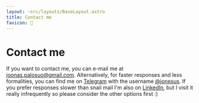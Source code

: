 ```yaml
---
layout: ~src/layouts/BaseLayout.astro
title: Contact me
favicon: 📨
---
```


# Contact me

If you want to contact me, you can e-mail me at
[joonas.palosuo@gmail.com](mailto:joonas.palosuo@gmail.com). Alternatively, for
faster responses and less formalities, you can find me on
[Telegram](https://telegram.org/) with the username
[@jonesus](https://t.me/jonesus). If you prefer responses slower than snail mail
I'm also on [LinkedIn](https://www.linkedin.com/in/joonas-palosuo/), but I visit
it really infrequently so please consider the other options first :)
